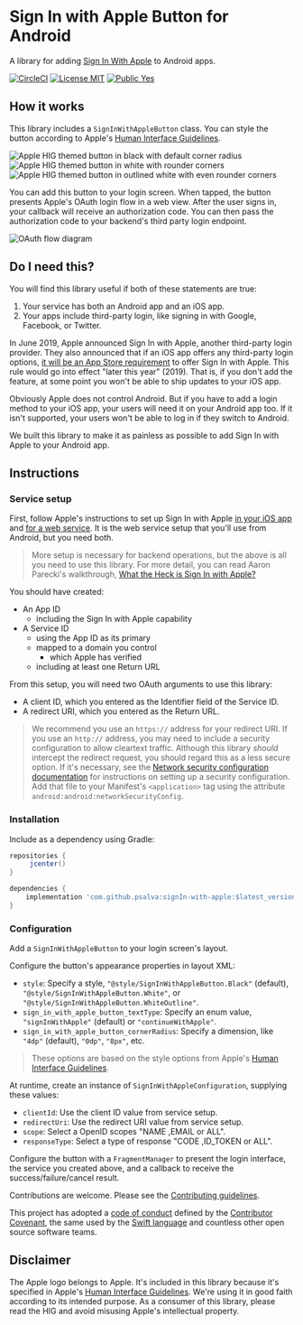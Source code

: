 # Sign In with Apple Button for Android

A library for adding [Sign In With Apple](https://developer.apple.com/sign-in-with-apple/) to Android apps.

[![CircleCI](https://circleci.com/gh/willowtreeapps/sign-in-with-apple-button-android.svg?style=svg&circle-token=94aaaafd543585e19434a36498601ec291d29e62)](https://circleci.com/gh/willowtreeapps/sign-in-with-apple-button-android) [![License MIT](https://img.shields.io/badge/License-MIT-blue.svg?style=flat)]() [![Public Yes](https://img.shields.io/badge/Public-yes-green.svg?style=flat)]()

## How it works

This library includes a `SignInWithAppleButton` class. You can style the button according to Apple's [Human Interface Guidelines](https://developer.apple.com/design/human-interface-guidelines/sign-in-with-apple/overview/).

![Apple HIG themed button in black with default corner radius](docs/hig-button-black.png) ![Apple HIG themed button in white with rounder corners](docs/hig-button-white.png) ![Apple HIG themed button in outlined white with even rounder corners](docs/hig-button-white-outline.png)

You can add this button to your login screen. When tapped, the button presents Apple's OAuth login flow in a web view. After the user signs in, your callback will receive an authorization code. You can then pass the authorization code to your backend's third party login endpoint.

![OAuth flow diagram](docs/flow-diagram.png)

## Do I need this?

You will find this library useful if both of these statements are true:

1. Your service has both an Android app and an iOS app.
2. Your apps include third-party login, like signing in with Google, Facebook, or Twitter.

In June 2019, Apple announced Sign In with Apple, another third-party login provider. They also announced that if an iOS app offers any third-party login options, [it will be an App Store requirement](https://developer.apple.com/news/?id=06032019j) to offer Sign In with Apple. This rule would go into effect "later this year" (2019). That is, if you don't add the feature, at some point you won't be able to ship updates to your iOS app.

Obviously Apple does not control Android. But if you have to add a login method to your iOS app, your users will need it on your Android app too. If it isn't supported, your users won't be able to log in if they switch to Android.

We built this library to make it as painless as possible to add Sign In with Apple to your Android app.

## Instructions

### Service setup

First, follow Apple's instructions to set up Sign In with Apple [in your iOS app](https://help.apple.com/developer-account/#/devde676e696) and [for a web service](https://help.apple.com/developer-account/#/dev1c0e25352). It is the web service setup that you'll use from Android, but you need both.

> More setup is necessary for backend operations, but the above is all you need to use this library. For more detail, you can read Aaron Parecki's walkthrough, [What the Heck is Sign In with Apple?](https://developer.okta.com/blog/2019/06/04/what-the-heck-is-sign-in-with-apple)

You should have created:

- An App ID
    - including the Sign In with Apple capability
- A Service ID
    - using the App ID as its primary
    - mapped to a domain you control
        - which Apple has verified
    - including at least one Return URL

From this setup, you will need two OAuth arguments to use this library:

- A client ID, which you entered as the Identifier field of the Service ID.
- A redirect URI, which you entered as the Return URL.

> We recommend you use an `https://` address for your redirect URI. If you use an `http://` address, you may need to include a security configuration to allow cleartext traffic. Although this library _should_ intercept the redirect request, you should regard this as a less secure option. If it's necessary, see the [Network security configuration documentation](https://developer.android.com/training/articles/security-config#CleartextTrafficPermitted) for instructions on setting up a security configuration. Add that file to your Manifest's `<application>` tag using the attribute `android:android:networkSecurityConfig`.

### Installation

Include as a dependency using Gradle:

```groovy
repositories {
     jcenter()
}

dependencies {
    implementation 'com.github.psalva:signIn-with-apple:$latest_version'
}
```

### Configuration

Add a `SignInWithAppleButton` to your login screen's layout.

Configure the button's appearance properties in layout XML:

- `style`: Specify a style, `"@style/SignInWithAppleButton.Black"` (default), `"@style/SignInWithAppleButton.White"`, or `"@style/SignInWithAppleButton.WhiteOutline"`.
- `sign_in_with_apple_button_textType`: Specify an enum value, `"signInWithApple"` (default) or `"continueWithApple"`.
- `sign_in_with_apple_button_cornerRadius`: Specify a dimension, like `"4dp"` (default), `"0dp"`, `"8px"`, etc.

> These options are based on the style options from Apple's [Human Interface Guidelines](https://developer.apple.com/design/human-interface-guidelines/sign-in-with-apple/overview/).

At runtime, create an instance of `SignInWithAppleConfiguration`, supplying these values:

- `clientId`: Use the client ID value from service setup.
- `redirectUri`: Use the redirect URI value from service setup.
- `scope`: Select a OpenID scopes "NAME ,EMAIL or ALL".
- `responseType`: Select a type of response "CODE ,ID_TOKEN or ALL".

Configure the button with a `FragmentManager` to present the login interface, the service you created above, and a callback to receive the success/failure/cancel result.


Contributions are welcome. Please see the [Contributing guidelines](CONTRIBUTING.md).

This project has adopted a [code of conduct](CODE_OF_CONDUCT.md) defined by the [Contributor Covenant](http://contributor-covenant.org), the same used by the [Swift language](https://swift.org) and countless other open source software teams.

## Disclaimer

The Apple logo belongs to Apple. It's included in this library because it's specified in Apple's [Human Interface Guidelines](https://developer.apple.com/design/human-interface-guidelines/sign-in-with-apple/overview/). We're using it in good faith according to its intended purpose. As a consumer of this library, please read the HIG and avoid misusing Apple's intellectual property.

